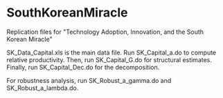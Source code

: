 # SouthKoreanMiracle
Replication files for "Technology Adoption, Innovation, and the South Korean Miracle"

SK_Data_Capital.xls is the main data file.
Run SK_Capital_a.do to compute relative productivity.
Then, run SK_Capital_G.do for structural estimates.
Finally, run SK_Capital_Dec.do for the decomposition.

For robustness analysis, run SK_Robust_a_gamma.do and SK_Robust_a_lambda.do.
